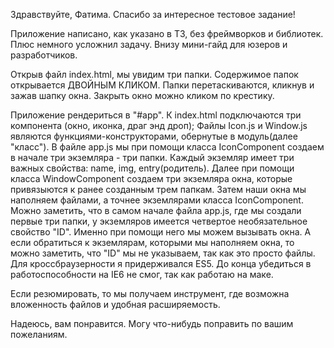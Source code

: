Здравствуйте, Фатима.
Спасибо за интересное тестовое задание!

Приложение написано, как указано в ТЗ, без фреймворков и библиотек. Плюс немного усложнил задачу. Внизу мини-гайд для юзеров и разработчиков.


Открыв файл index.html, мы увидим три папки.
Содержимое папок открывается ДВОЙНЫМ КЛИКОМ.
Папки перетаскиваются, кликнув и зажав шапку окна.
Закрыть окно можно кликом по крестику.

Приложение рендериться в "#app".
К index.html подключаются три компонента (окно, иконка, драг энд дроп);
Файлы Icon.js и Window.js являются функциями-конструкторами, обернутые в модуль(далее "класс").
В файле app.js мы при помощи класса IconComponent создаем в начале три экземляра - три папки.
Каждый экземляр имеет три важных свойства: name, img, entry(родитель).
Далее при помощи класса WindowComponent создаем три экземляра окна, которые привязыются к ранее созданным трем папкам.
Затем наши окна мы наполняем файлами, а точнее экземлярами класса IconComponent. 
Можно заметить, что в самом начале файла app.js, где мы создали первые три папки, у экземляров имеется четвертое необязательное свойство "ID". Именно при помощи него мы можем вызывать окна. А если обратиться к экземлярам, которыми мы наполняем окна, то можно заметить, что "ID" мы не указываем, так как это просто файлы.
Для кроссбраузерности я придерживался ES5.
До конца убедиться в работоспособности на IE6 не смог, так как работаю на маке.


Если резюмировать, то мы получаем инструмент, где возможна вложенность файлов и удобная расширяемость. 

Надеюсь, вам понравится. Могу что-нибудь поправить по вашим пожеланиям.
